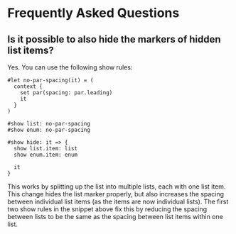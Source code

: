 # Frequently Asked Questions

## Is it possible to also hide the markers of hidden list items?

Yes. You can use the following show rules:

```typ
#let no-par-spacing(it) = (
  context {
    set par(spacing: par.leading)
    it
  }
)

#show list: no-par-spacing
#show enum: no-par-spacing

#show hide: it => {
  show list.item: list
  show enum.item: enum

  it
}
```
This works by splitting up the list into multiple lists, each with one list item.
This change hides the list marker properly, but also increases the spacing between individual list items (as the items are now individual lists).
The first two show rules in the snippet above fix this by reducing the spacing between lists to be the same as the spacing between list items within one list.

